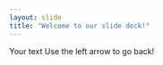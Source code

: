 ```yaml
---
layout: slide
title: "Welcome to our slide deck!"
---
```


Your text
Use the left arrow to go back!
